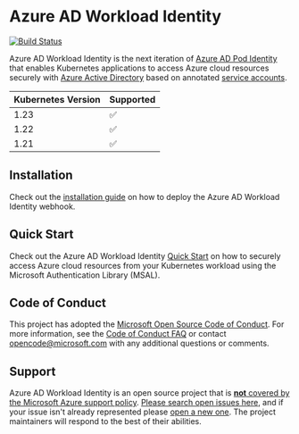 # Azure AD Workload Identity

[![Build Status][14]][13]

Azure AD Workload Identity is the next iteration of [Azure AD Pod Identity][1] that enables Kubernetes applications to access Azure cloud resources securely with [Azure Active Directory][2] based on annotated [service accounts][3].

| Kubernetes Version | Supported |
| ------------------ | --------- |
| 1.23               | ✅         |
| 1.22               | ✅         |
| 1.21               | ✅         |

## Installation

Check out the [installation guide][12] on how to deploy the Azure AD Workload Identity webhook.

## Quick Start

Check out the Azure AD Workload Identity [Quick Start][4] on how to securely access Azure cloud resources from your Kubernetes workload using the Microsoft Authentication Library (MSAL).

## Code of Conduct

This project has adopted the [Microsoft Open Source Code of Conduct][17]. For more information, see the [Code of Conduct FAQ][18] or contact [opencode@microsoft.com][19] with any additional questions or comments.

## Support

Azure AD Workload Identity is an open source project that is [**not** covered by the Microsoft Azure support policy][20]. [Please search open issues here][21], and if your issue isn't already represented please [open a new one][22]. The project maintainers will respond to the best of their abilities.

<!-- - Ensure backward compatibility when upgrading from [AAD Pod Identity](https://github.com/Azure/aad-pod-identity). -->

[1]: https://github.com/Azure/aad-pod-identity

[2]: https://azure.microsoft.com/en-us/services/active-directory/

[3]: https://kubernetes.io/docs/tasks/configure-pod-container/configure-service-account/

[4]: https://azure.github.io/azure-workload-identity/docs/quick-start.html

[5]: https://azure.github.io/azure-workload-identity/docs/installation/mutating-admission-webhook.html

[8]: https://azure.github.io/aad-pod-identity/docs/getting-started/role-assignment/

[9]: https://docs.microsoft.com/en-us/azure/virtual-machines/windows/instance-metadata-service?tabs=windows

[10]: https://kubernetes.io/docs/concepts/extend-kubernetes/api-extension/custom-resources/#customresourcedefinitions

[11]: https://kubernetes.io/docs/tasks/configure-pod-container/configure-service-account/#service-account-token-volume-projection

[12]: https://azure.github.io/azure-workload-identity/docs/installation.html

[13]: https://dev.azure.com/AzureContainerUpstream/Azure%20Workload%20Identity/_build/latest?definitionId=365&branchName=main

[14]: https://dev.azure.com/AzureContainerUpstream/Azure%20Workload%20Identity/_apis/build/status/Azure%20Workload%20Identity%20Nightly?branchName=main

[15]: https://azure.github.io/azure-workload-identity/docs/known-issues.html#permission-denied-when-reading-the-projected-service-account-token-file

[17]: https://opensource.microsoft.com/codeofconduct/

[18]: https://opensource.microsoft.com/codeofconduct/faq

[19]: mailto:opencode@microsoft.com

[20]: https://support.microsoft.com/en-us/help/2941892/support-for-linux-and-open-source-technology-in-azure

[21]: https://github.com/Azure/azure-workload-identity/issues

[22]: https://github.com/Azure/azure-workload-identity/issues/new/choose
